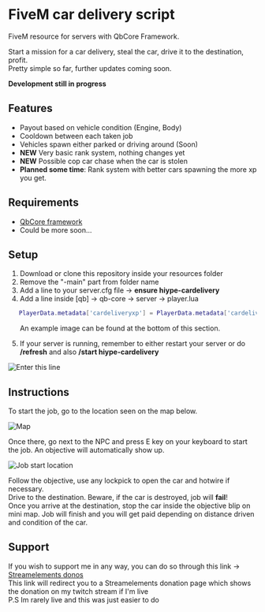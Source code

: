 # FiveM car delivery script

FiveM resource for servers with QbCore Framework.

Start a mission for a car delivery, steal the car, drive it to the destination, profit.<br>
Pretty simple so far, further updates coming soon.

**Development still in progress**

## Features

- Payout based on vehicle condition (Engine, Body)
- Cooldown between each taken job
- Vehicles spawn either parked or driving around (Soon)
- **NEW** Very basic rank system, nothing changes yet
- **NEW** Possible cop car chase when the car is stolen
- **Planned some time**: Rank system with better cars spawning the more xp you get.

## Requirements

- [QbCore framework](https://github.com/qbcore-framework)
- Could be more soon...

## Setup

1. Download or clone this repository inside your resources folder
2. Remove the "-main" part from folder name
3. Add a line to your server.cfg file -> **ensure hiype-cardelivery**
4. Add a line inside [qb] -> qb-core -> server -> player.lua

```lua
   PlayerData.metadata['cardeliveryxp'] = PlayerData.metadata['cardeliveryxp'] or 0
```

&nbsp;&nbsp;&nbsp;&nbsp;&nbsp;&nbsp;An example image can be found at the bottom of this section.<br>

5. If your server is running, remember to either restart your server or do **/refresh** and also **/start hiype-cardelivery**

![Enter this line](https://i.imgur.com/hae5hLd.png)

## Instructions

To start the job, go to the location seen on the map below.

![Map](https://i.imgur.com/4xeQvGS.png)

Once there, go next to the NPC and press E key on your keyboard to start the job. An objective will automatically show up.

![Job start location](https://i.imgur.com/b4coTdR.png)

Follow the objective, use any lockpick to open the car and hotwire if necessary.<br>
Drive to the destination. Beware, if the car is destroyed, job will **fail**!<br>
Once you arrive at the destination, stop the car inside the objective blip on mini map. Job will finish and you will get paid depending on distance driven and condition of the car.

## Support

If you wish to support me in any way, you can do so through this link -> [Streamelements donos](https://streamelements.com/therealhiype/tip)<br>
This link will redirect you to a Streamelements donation page which shows the donation on my twitch stream if I'm live<br>
P.S Im rarely live and this was just easier to do
